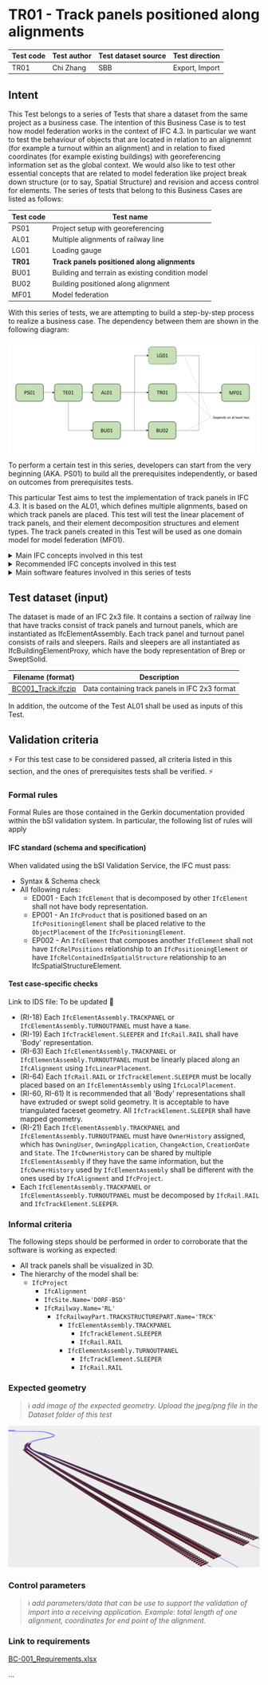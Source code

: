 # TR01 - Track panels positioned along alignments

| Test code | Test author     | Test dataset source | Test direction |
|-----------|-----------------|---------------------|----------------|
| TR01      | Chi Zhang             | SBB                 | Export, Import         |



## Intent

This Test belongs to a series of Tests that share a dataset from the same project as a business case. 
The intention of this Business Case is to test how model federation works in the context of IFC 4.3. 
In particular we want to test the behaviour of objects that are located in relation to an alignemnt (for example a turnout within an alignment) and in relation to fixed coordinates (for example existing buildings) with georeferencing information set as the global context.
We would also like to test other essential concepts that are related to model federation like project break down structure (or to say, Spatial Structure) and revision and access control for elements.
The series of tests that belong to this Business Cases are listed as follows:

| Test code | Test name     | 
|-----------|-----------------|
| PS01      | Project setup with georeferencing |
| AL01  | Multiple alignments of railway line |
| LG01      | Loading gauge|
| **TR01**      | **Track panels positioned along alignments** |
| BU01      | Building and terrain as existing condition model |
| BU02      | Building positioned along alignment |
| MF01      | Model federation|d


With this series of tests, we are attempting to build a step-by-step process to realize a business case.
The dependency between them are shown in the following diagram:

![Alt text](Dataset/Test_case_dependency.PNG "Dependency between tests")

To perform a certain test in this series, developers can start from the very beginning (AKA. PS01) to build all the prerequisites independently, or based on outcomes from prerequisites tests.

This particular Test aims to test the implementation of track panels in IFC 4.3. It is based on the AL01, which defines multiple alignments, based on which track panels are placed. This test will test the linear placement of track panels, and their element decomposition structures and element types. The track panels created in this Test will be used as one domain model for model federation (MF01).

<details>
	<summary>Main IFC concepts involved in this test</summary> 

The concept templates that are focused by this series of tests are listed as follows. Specific concept templates that are focused by this test are in Bold.

- [Product Linear Placement](https://ifc43-docs.standards.buildingsmart.org/IFC/RELEASE/IFC4x3/HTML/concepts/Product_Shape/Product_Placement/Product_Linear_Placement/content.html)
- [Product Local Placement](https://ifc43-docs.standards.buildingsmart.org/IFC/RELEASE/IFC4x3/HTML/concepts/Product_Shape/Product_Placement/Product_Local_Placement/content.html)
- [Product Relative Positioning](https://ifc43-docs.standards.buildingsmart.org/IFC/RELEASE/IFC4x3/HTML/concepts/Object_Connectivity/Product_Relative_Positioning/content.html)
- [Element Decomposition](https://ifc43-docs.standards.buildingsmart.org/IFC/RELEASE/IFC4x3/HTML/concepts/Product_Shape/Product_Placement/Product_Local_Placement/content.html)
- [Revision Control](https://ifc43-docs.standards.buildingsmart.org/IFC/RELEASE/IFC4x3/HTML/concepts/Object_Attributes/Revision_Control/content.html)
- [Software Identity](https://ifc43-docs.standards.buildingsmart.org/IFC/RELEASE/IFC4x3/HTML/concepts/Object_Attributes/Software_Identity/content.html)

</details>
<details>
	<summary>Recommended IFC concepts involved in this test</summary> 

Optionally, these concepts templates should be applied in this Test.

- [Body AdvancedSwept Directrix Geometry](https://ifc43-docs.standards.buildingsmart.org/IFC/RELEASE/IFC4x3/HTML/concepts/Product_Shape/Product_Geometric_Representation/Body_Geometry/Body_AdvancedSweptSolid_Geometry/Body_AdvancedSwept_Directrix_Geometry/content.html)
- [Object Typing](https://ifc43-docs.standards.buildingsmart.org/IFC/RELEASE/IFC4x3/HTML/concepts/Object_Definition/Object_Typing/content.html)
- [Mapped Geometry](https://ifc43-docs.standards.buildingsmart.org/IFC/RELEASE/IFC4x3/HTML/concepts/Product_Shape/Product_Geometric_Representation/Mapped_Geometry/content.html)

</details>
<details>
	<summary>Main software features involved in this series of tests</summary> 

- Alignment visualization
</details>


## Test dataset (input)

The dataset is made of an IFC 2x3 file. It contains a section of railway line that have tracks consist of track panels and turnout panels, which are instantiated as IfcElementAssembly. Each track panel and turnout panel consists of rails and sleepers. Rails and sleepers are all instantiated as IfcBuildingElementProxy, which have the body representation of Brep or SweptSolid.



| Filename (format)         | Description                                                        |
|---------------------------|--------------------------------------------------------------------|
| [BC001_Track.ifczip](https://app.box.com/s/vroc2d7zqoooi9idnx2x8zj0tsuv8xrq)    |    Data containing track panels in IFC 2x3 format                           |

In addition, the outcome of the Test AL01 shall be used as inputs of this Test.
## Validation criteria
⚡ For this test case to be considered passed, all criteria listed in this section, and the ones of prerequisites tests shall be verified. ⚡

### Formal rules
Formal Rules are those contained in the Gerkin documentation provided within the bSI validation system. In particular, the following list of rules will apply

#### IFC standard (schema and specification)
When validated using the bSI Validation Service, the IFC must pass:

- Syntax & Schema check
- All following rules:
  - ED001 - Each `IfcElement` that is decomposed by other `IfcElement` shall not have body representation.
  - EP001 - An `IfcProduct` that is positioned based on an `IfcPositioningElement` shall be placed relative to the `ObjectPlacement` of the `IfcPositioningElement`.
  - EP002 - An `IfcElement` that composes another `IfcElement` shall not have `IfcRelPositions` relationship to an `IfcPositioningElement` or have `IfcRelContainedInSpatialStructure` relationship to an IfcSpatialStructureElement.

#### Test case-specific checks

Link to IDS file: To be updated 🚧

- (RI-18) Each `IfcElementAssembly.TRACKPANEL` or `IfcElementAssembly.TURNOUTPANEL` must have a `Name`.
- (RI-19) Each `IfcTrackElement.SLEEPER` and `IfcRail.RAIL` shall have 'Body' representation.
- (RI-63) Each `IfcElementAssembly.TRACKPANEL` or `IfcElementAssembly.TURNOUTPANEL` must be linearly placed along an `IfcAlignment` using `IfcLinearPlacement`.
- (RI-64) Each `IfcRail.RAIL` or `IfcTrackElement.SLEEPER` must be locally placed based on an `IfcElementAssembly` using `IfcLocalPlacement`.
- (RI-60, RI-61) It is recommended that all 'Body' representations shall have extruded or swept solid geometry. It is acceptable to have triangulated faceset geometry. All `IfcTrackElement.SLEEPER` shall have mapped geometry.
- (RI-21) Each `IfcElementAssembly.TRACKPANEL` and `IfcElementAssembly.TURNOUTPANEL` must have `OwnerHistory` assigned, which has `OwningUser`, `OwningApplication`, `ChangeAction`, `CreationDate` and `State`. The `IfcOwnerHistory` can be shared by multiple `IfcElementAssembly` if they have the same information, but the `IfcOwnerHistory` used by `IfcElementAssembly` shall be different with the ones used by `IfcAlignment` and `IfcProject`.
- Each `IfcElementAssembly.TRACKPANEL` or `IfcElementAssembly.TURNOUTPANEL` must be decomposed by `IfcRail.RAIL` and `IfcTrackElement.SLEEPER`.

### Informal criteria
The following steps should be performed in order to corroborate that the software is working as expected:

- All track panels shall be visualized in 3D.
- The hierarchy of the model shall be:
  - `IfcProject`
    - `IfcAlignment`
    - `IfcSite.Name='DORF-BSD'`
    - `IfcRailway.Name='RL'`
      - `IfcRailwayPart.TRACKSTRUCTUREPART.Name='TRCK'`
        - `IfcElementAssembly.TRACKPANEL`
          - `IfcTrackElement.SLEEPER`
          - `IfcRail.RAIL`
        - `IfcElementAssembly.TURNOUTPANEL`
          - `IfcTrackElement.SLEEPER`
          - `IfcRail.RAIL`





### Expected geometry
>:information_source: *add image of the expected geometry. Upload the jpeg/png file in the Dataset folder of this test*

![Alt text](Dataset/Visualization.PNG "Visualization of track panels")

### Control parameters
>:information_source: *add parameters/data that can be use to support the validation of import into a receiving application. Example: total length of one alignment, coordinates for end point of the alignment.*

### Link to requirements

[BC-001_Requirements.xlsx](https://app.box.com/s/2sotgbbzx2mpry7oj9fud9b3xlv6p1i4)



...
